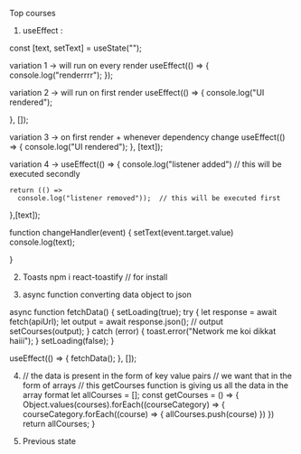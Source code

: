 Top courses

1. useEffect :

 const [text, setText] = useState("");
 
  variation 1 -> will run on every render
  useEffect(() => {
    console.log("renderrrr");
  });

  variation 2 -> will run on first render
  useEffect(() => {
    console.log("UI rendered");

  }, []);

  variation 3 -> on first render  + whenever dependency change
  useEffect(() => {
    console.log("UI rendered");
  }, [text]);

  variation 4 -> 
  useEffect(() => {
    console.log("listener added") // this will be executed secondly

    return (() =>
      console.log("listener removed"));  // this will be executed first
  },[text]);

  function changeHandler(event) {
    setText(event.target.value)
    console.log(text);

  }


2. Toasts
npm i react-toastify // for install

3. async function
converting data object to json

async function fetchData() {
    setLoading(true);
    try {
      let response = await fetch(apiUrl);
      let output = await response.json();
      // output
      setCourses(output);
    }
    catch (error) {
      toast.error("Network me koi dikkat haiii");
    }
    setLoading(false);
  }

  useEffect(() => {
    fetchData();
  }, []);


4. 
    // the data is present in the form of key value pairs
    // we want that in the form of arrays
    // this getCourses function is giving us all the data in the array format
    let allCourses = [];
    const getCourses = () => {
        Object.values(courses).forEach((courseCategory) => {
            courseCategory.forEach((course) => {
                allCourses.push(course)
            })
        })
        return allCourses;
    }


5. Previous state 

